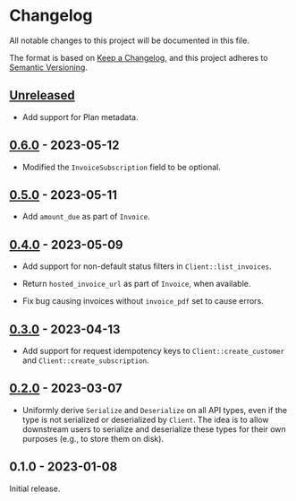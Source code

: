 # Changelog

All notable changes to this project will be documented in this file.

The format is based on [Keep a Changelog], and this project adheres to [Semantic
Versioning].

<!-- #release:next-header -->

## [Unreleased] <!-- #release:date -->

* Add support for Plan metadata.

## [0.6.0] - 2023-05-12

* Modified the `InvoiceSubscription` field to be optional.

## [0.5.0] - 2023-05-11

* Add `amount_due` as part of `Invoice`.

## [0.4.0] - 2023-05-09

* Add support for non-default status filters in `Client::list_invoices`.

* Return `hosted_invoice_url` as part of `Invoice`, when available.

* Fix bug causing invoices without `invoice_pdf` set to cause errors.

## [0.3.0] - 2023-04-13

* Add support for request idempotency keys to `Client::create_customer` and
  `Client::create_subscription`.

## [0.2.0] - 2023-03-07

* Uniformly derive `Serialize` and `Deserialize` on all API types, even if the
  type is not serialized or deserialized by `Client`. The idea is to allow
  downstream users to serialize and deserialize these types for their own
  purposes (e.g., to store them on disk).

## 0.1.0 - 2023-01-08

Initial release.

<!-- #release:next-url -->
[Unreleased]: https://github.com/MaterializeInc/rust-orb-billing/compare/v0.6.0...HEAD
[0.6.0]: https://github.com/MaterializeInc/rust-orb-billing/compare/v0.5.0...v0.6.0
[0.5.0]: https://github.com/MaterializeInc/rust-orb-billing/compare/v0.4.0...v0.5.0
[0.4.0]: https://github.com/MaterializeInc/rust-orb-billing/compare/v0.3.0...v0.4.0
[0.3.0]: https://github.com/MaterializeInc/rust-orb-billing/compare/v0.2.0...v0.3.0
[0.2.0]: https://github.com/MaterializeInc/rust-orb-billing/compare/v0.1.0...v0.2.0

[Keep a Changelog]: https://keepachangelog.com/en/1.0.0/
[Semantic Versioning]: https://semver.org/spec/v2.0.0.html
